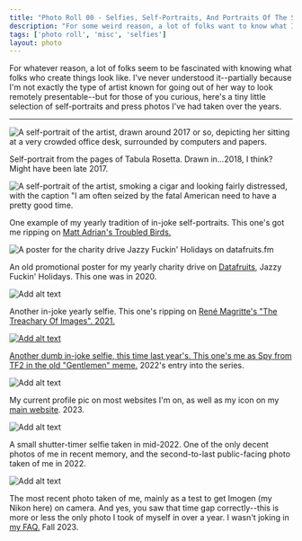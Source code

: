 ```yaml
---
title: "Photo Roll 00 - Selfies, Self-Portraits, And Portraits Of The Soul"
description: "For some weird reason, a lot of folks want to know what I look like. This photo roll is for them."  
tags: ['photo roll', 'misc', 'selfies']
layout: photo
---
```


For whatever reason, a lot of folks seem to be fascinated with knowing what folks who create things look like. I've never understood it--partially because I'm not exactly the type of artist known for going out of her way to look remotely presentable--but for those of you curious, here's a tiny little selection of self-portraits and press photos I've had taken over the years. 

---

![A self-portrait of the artist, drawn around 2017 or so, depicting her sitting at a very crowded office desk, surrounded by computers and papers.](/photo/000/01.png)

Self-portrait from the pages of Tabula Rosetta. Drawn in...2018, I think? Might have been late 2017.

![A self-portrait of the artist, smoking a cigar and looking fairly distressed, with the caption "I am often seized by the fatal American need to have a pretty good time.](/photo/000/02.png)

One example of my yearly tradition of in-joke self-portraits. This one's got me ripping on [Matt Adrian's Troubled Birds.](https://www.mincingmockingbird.com/products/fatal-american-need-postcards-set-of-12-troubled-birds)

![A poster for the charity drive Jazzy Fuckin' Holidays on datafruits.fm ](/photo/000/03.png)

An old promotional poster for my yearly charity drive on <a href="https://datafruits.fm">Datafruits</a>, Jazzy Fuckin' Holidays. This one was in 2020.

![Add alt text](/photo/000/04.png)

Another in-joke yearly selfie. This one's ripping on <a href="https://en.wikipedia.org/wiki/The_Treachery_of_Images">René Magritte's "The Treachary Of Images". 2021.
  
![Add alt text](/photo/000/05.png)

Another dumb in-joke selfie, this time last year's. This one's me as <a href="https://knowyourmeme.com/memes/gentlemen">Spy from TF2 in the old "Gentlemen" meme.</a> 2022's entry into the series. 

![Add alt text](/photo/000/06.png)

My current profile pic on most websites I'm on, as well as my icon on my <a href="https://sarahallenreed.com">main website</a>. 2023. 

![Add alt text](/photo/000/07.png)

A small shutter-timer selfie taken in mid-2022. One of the only decent photos of me in recent memory, and the second-to-last public-facing photo taken of me in 2022.

![Add alt text](/photo/000/09.png)

The most recent photo taken of me, mainly as a test to get Imogen (my Nikon here) on camera. And yes, you saw that time gap correctly--this is more or less the only photo I took of myself in over a year. I wasn't joking in <a href="/post/faq/#what-do-you-look-like">my FAQ.</a> Fall 2023. 
